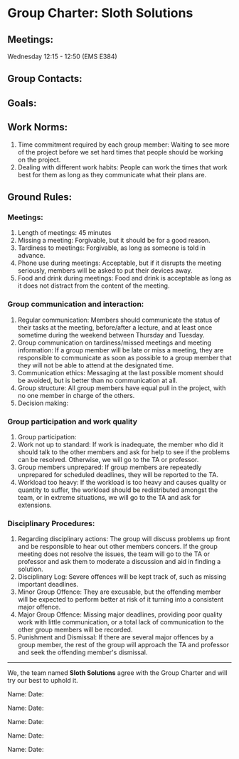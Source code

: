# Group Charter: Sloth Solutions
## Meetings:
Wednesday 12:15 - 12:50 (EMS E384)

## Group Contacts:

## Goals:

## Work Norms:
1. Time commitment required by each group member: Waiting to see more of the project before we set hard times that people should be working on the project.
2. Dealing with different work habits: People can work the times that work best for them as long as they communicate what their plans are.

## Ground Rules:
### Meetings:
1. Length of meetings: 45 minutes 
2. Missing a meeting: Forgivable, but it should be for a good reason.
3. Tardiness to meetings: Forgivable, as long as someone is told in advance.
4. Phone use during meetings: Acceptable, but if it disrupts the meeting seriously, members will be asked to put their devices away.
5. Food and drink during meetings: Food and drink is acceptable as long as it does not distract from the content of the meeting.

### Group communication and interaction:
1. Regular communication: Members should communicate the status of their tasks at the meeting, before/after a lecture, and at least once sometime during the weekend between Thursday and Tuesday.
2. Group communication on tardiness/missed meetings and meeting information: If a group member will be late or miss a meeting, they are responsible to communicate as soon as possible to a group member that they will not be able to attend at the designated time.
3. Communication ethics: Messaging at the last possible moment should be avoided, but is better than no communication at all. 
4. Group structure: All group members have equal pull in the project, with no one member in charge of the others. 
5. Decision making:

### Group participation and work quality
1. Group participation: 
2. Work not up to standard: If work is inadequate, the member who did it should talk to the other members and ask for help to see if the problems can be resolved. Otherwise, we will go to the TA or professor.
3. Group members unprepared: If group members are repeatedly unprepared for scheduled deadlines, they will be reported to the TA.
4. Workload too heavy: If the workload is too heavy and causes quality or quantity to suffer, the workload should be redistributed amongst the team, or in extreme situations, we will go to the TA and ask for extensions. 

### Disciplinary Procedures:
1. Regarding disciplinary actions: The group will discuss problems up front and be responsible to hear out other members concers. If the group meeting does not resolve the issues, the team will go to the TA or professor and ask them to moderate a discussion and aid in finding a solution.
2. Disciplinary Log: Severe offences will be kept track of, such as missing important deadlines.
3. Minor Group Offence: They are excusable, but the offending member will be expected to perform better at risk of it turning into a consistent major offence.
4. Major Group Offence: Missing major deadlines, providing poor quality work with little communication, or a total lack of communication to the other group members will be recorded.
5. Punishment and Dismissal: If there are several major offences by a group member, the rest of the group will approach the TA and professor and seek the offending member's dismissal.

---

We, the team named **Sloth Solutions** agree with the Group Charter and will try our best to uphold it.

Name: 
Date:

Name:
Date:

Name:
Date:

Name:
Date:

Name:
Date:
